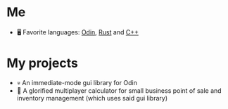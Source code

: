 # Me
  - 🖥️ Favorite languages: [Odin](https://odin-lang.org/), [Rust](https://rust-lang.org) and [C++](https://www.youtube.com/watch?v=dQw4w9WgXcQ)
# My projects
  - 💀 An immediate-mode gui library for Odin
  - 🏪 A glorified multiplayer calculator for small business point of sale and inventory management (which uses said gui library)
